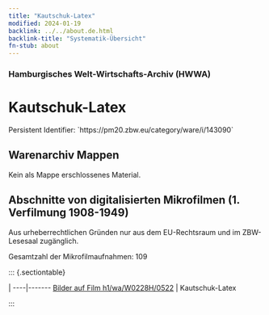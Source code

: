 ```yaml
---
title: "Kautschuk-Latex"
modified: 2024-01-19
backlink: ../../about.de.html
backlink-title: "Systematik-Übersicht"
fn-stub: about
---
```


### Hamburgisches Welt-Wirtschafts-Archiv (HWWA)

# Kautschuk-Latex

<div class="hint">Persistent Identifier: `https://pm20.zbw.eu/category/ware/i/143090`</div>







## Warenarchiv Mappen





Kein als Mappe erschlossenes Material.



<a id="filmsections" />

## Abschnitte von digitalisierten Mikrofilmen (1. Verfilmung 1908-1949)

<p>Aus urheberrechtlichen Gründen nur aus dem EU-Rechtsraum und im ZBW-Lesesaal zugänglich.</p>


<p>Gesamtzahl der Mikrofilmaufnahmen: 109</p>





::: {.sectiontable}

 | 
----|-------
<a class="btn" href="https://pm20.zbw.eu/film/h1/wa/W0228H/0522" rel="nofollow">Bilder auf Film h1/wa/W0228H/0522</a> | Kautschuk-Latex


:::
















